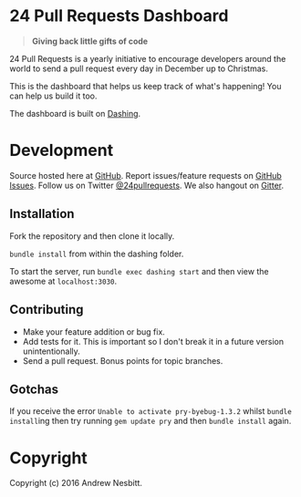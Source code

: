 # 24 Pull Requests Dashboard

> **Giving back little gifts of code**

24 Pull Requests is a yearly initiative to encourage developers around the world to send a pull request every day in December up to Christmas.

This is the dashboard that helps us keep track of what's happening! You can help us build it too.

The dashboard is built on [Dashing](http://shopify.github.com/dashing).

# Development

Source hosted here at [GitHub](http://github.com/24pullrequests/dashboard).
Report issues/feature requests on [GitHub Issues](http://github.com/24pullrequests/dashboard/issues). Follow us on Twitter [@24pullrequests](https://twitter.com/24pullrequests). We also hangout on [Gitter](https://gitter.im/24pullrequests/24pullrequests).

## Installation

Fork the repository and then clone it locally.

`bundle install` from within the dashing folder.

To start the server, run `bundle exec dashing start` and then view the awesome at `localhost:3030`.

## Contributing

 * Make your feature addition or bug fix.
 * Add tests for it. This is important so I don't break it in a future version unintentionally.
 * Send a pull request. Bonus points for topic branches.

## Gotchas

If you receive the error `Unable to activate pry-byebug-1.3.2` whilst `bundle install`ing then try running `gem update pry` and then `bundle install` again.

# Copyright

Copyright (c) 2016 Andrew Nesbitt.
